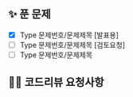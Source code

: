 <!-- 🔨 제목 : [2023년 *월 *주차] 이름 제출 -->

## ✨ 푼 문제

<!-- 📕 백준 : BOJ 코드번호/문제제목 e.g. BOJ 2577/숫자의 개수 -->
<!-- 📗 프로그래머스 : PRO 코드번호/문제제목 e.g. PRO 120812/최빈값 구하기 -->
<!-- 백준허브를 사용하시면 프로그래머스의 문제번호도 확인하실 수 있습니다 -->
<!-- 🙏🏻 문제제목 우측에 용도에 따라 태그 표시 부탁드립니다 -->
<!-- [발표용], [검토요청], 기본일 경우 생략 -->

- [x] Type 문제번호/문제제목 [발표용]
- [ ] Type 문제번호/문제제목 [검토요청]
- [ ] Type 문제번호/문제제목

## 🙏🏻 코드리뷰 요청사항
